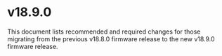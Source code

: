 # v18.9.0

This document lists recommended and required changes for those migrating from the previous v18.8.0 firmware release to the new v18.9.0 firmware release.
